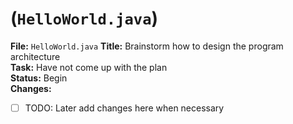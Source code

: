 # (`HelloWorld.java`)
**File:** `HelloWorld.java`
**Title:** Brainstorm how to design the program architecture  
**Task:** Have not come up with the plan  
**Status:** Begin  
**Changes:**  
- [ ] TODO: Later add changes here when necessary  
